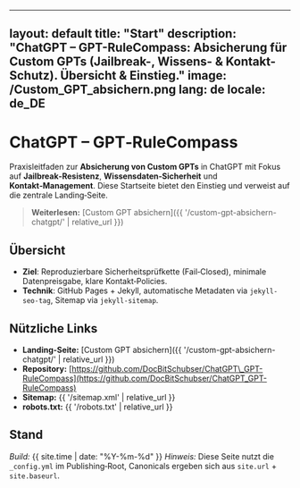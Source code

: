 ---

layout: default
title: "Start"
description: "ChatGPT – GPT-RuleCompass: Absicherung für Custom GPTs (Jailbreak-, Wissens- & Kontakt-Schutz). Übersicht & Einstieg."
image: /Custom\_GPT\_absichern.png
lang: de
locale: de\_DE
--------------

# ChatGPT – GPT‑RuleCompass

Praxisleitfaden zur **Absicherung von Custom GPTs** in ChatGPT mit Fokus auf **Jailbreak‑Resistenz**, **Wissensdaten‑Sicherheit** und **Kontakt‑Management**. Diese Startseite bietet den Einstieg und verweist auf die zentrale Landing‑Seite.

> **Weiterlesen:** \[Custom GPT absichern]\({{ '/custom-gpt-absichern-chatgpt/' | relative\_url }})

## Übersicht

* **Ziel**: Reproduzierbare Sicherheitsprüfkette (Fail‑Closed), minimale Datenpreisgabe, klare Kontakt‑Policies.
* **Technik**: GitHub Pages + Jekyll, automatische Metadaten via `jekyll-seo-tag`, Sitemap via `jekyll-sitemap`.

## Nützliche Links

* **Landing-Seite:** \[Custom GPT absichern]\({{ '/custom-gpt-absichern-chatgpt/' | relative\_url }})
* **Repository:** [https://github.com/DocBitSchubser/ChatGPT\_GPT-RuleCompass](https://github.com/DocBitSchubser/ChatGPT_GPT-RuleCompass)
* **Sitemap:** {{ '/sitemap.xml' | relative\_url }}
* **robots.txt:** {{ '/robots.txt' | relative\_url }}

## Stand

*Build:* {{ site.time | date: "%Y-%m-%d" }}
*Hinweis:* Diese Seite nutzt die `_config.yml` im Publishing‑Root, Canonicals ergeben sich aus `site.url` + `site.baseurl`.
